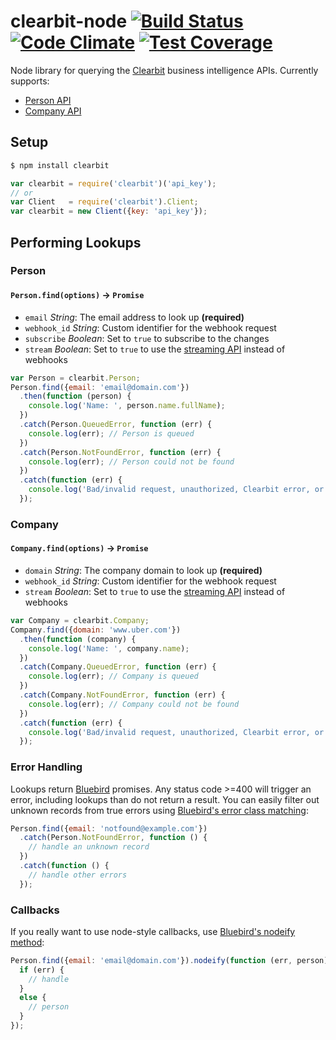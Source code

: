 clearbit-node [![Build Status](https://travis-ci.org/clearbit/clearbit-node.svg?branch=master)](https://travis-ci.org/clearbit/clearbit-node) [![Code Climate](https://codeclimate.com/github/clearbit/clearbit-node/badges/gpa.svg)](https://codeclimate.com/github/clearbit/clearbit-node) [![Test Coverage](https://codeclimate.com/github/clearbit/clearbit-node/badges/coverage.svg)](https://codeclimate.com/github/clearbit/clearbit-node)
=============

Node library for querying the [Clearbit](https://clearbit.com) business intelligence APIs. Currently supports:

* [Person API](https://clearbit.com/docs#person-api)
* [Company API](https://clearbit.com/docs#company-api)

## Setup
```bash
$ npm install clearbit
```
```js
var clearbit = require('clearbit')('api_key');
// or
var Client   = require('clearbit').Client;
var clearbit = new Client({key: 'api_key'});
```

## Performing Lookups

### Person

#### `Person.find(options)` -> `Promise`
  * `email` *String*: The email address to look up **(required)**
  * `webhook_id` *String*: Custom identifier for the webhook request
  * `subscribe` *Boolean*: Set to `true` to subscribe to the changes
  * `stream` *Boolean*: Set to `true` to use the [streaming API](https://clearbit.com/docs?shell#streaming) instead of webhooks

```js
var Person = clearbit.Person;
Person.find({email: 'email@domain.com'})
  .then(function (person) {
    console.log('Name: ', person.name.fullName);
  })
  .catch(Person.QueuedError, function (err) {
    console.log(err); // Person is queued
  })
  .catch(Person.NotFoundError, function (err) {
    console.log(err); // Person could not be found
  })
  .catch(function (err) {
    console.log('Bad/invalid request, unauthorized, Clearbit error, or failed request');
  });
```

### Company

#### `Company.find(options)` -> `Promise`
  * `domain` *String*: The company domain to look up **(required)**
  * `webhook_id` *String*: Custom identifier for the webhook request
  * `stream` *Boolean*: Set to `true` to use the [streaming API](https://clearbit.com/docs?shell#streaming) instead of webhooks

```js
var Company = clearbit.Company;
Company.find({domain: 'www.uber.com'})
  .then(function (company) {
    console.log('Name: ', company.name);
  })
  .catch(Company.QueuedError, function (err) {
    console.log(err); // Company is queued
  })
  .catch(Company.NotFoundError, function (err) {
    console.log(err); // Company could not be found
  })
  .catch(function (err) {
    console.log('Bad/invalid request, unauthorized, Clearbit error, or failed request');
  });
```

### Error Handling
Lookups return [Bluebird](https://github.com/petkaantonov/bluebird) promises. Any status code >=400 will trigger an error, including lookups than do not return a result. You can easily filter out unknown records from true errors using [Bluebird's error class matching](https://github.com/petkaantonov/bluebird/blob/master/API.md#catchfunction-errorclassfunction-predicate-function-handler---promise):

```js
Person.find({email: 'notfound@example.com'})
  .catch(Person.NotFoundError, function () {
    // handle an unknown record
  })
  .catch(function () {
    // handle other errors
  });
```

### Callbacks
If you really want to use node-style callbacks, use [Bluebird's nodeify method](https://github.com/petkaantonov/bluebird/blob/master/API.md#nodeifyfunction-callback--object-options---promise):

```js
Person.find({email: 'email@domain.com'}).nodeify(function (err, person) {
  if (err) {
    // handle
  }
  else {
    // person
  }
});
```
